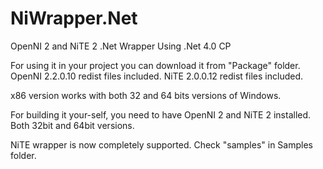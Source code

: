 NiWrapper.Net
=============

OpenNI 2 and NiTE 2 .Net Wrapper
Using .Net 4.0 CP

For using it in your project you can download it from "Package" folder.
OpenNI 2.2.0.10 redist files included.
NiTE 2.0.0.12 redist files included.

x86 version works with both 32 and 64 bits versions of Windows.

For building it your-self, you need to have OpenNI 2 and NiTE 2 installed. Both 32bit and 64bit versions.

NiTE wrapper is now completely supported. Check "samples" in Samples folder.